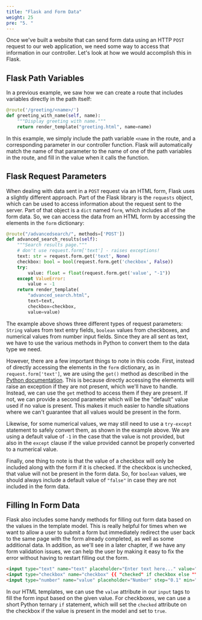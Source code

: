 ```yaml
---
title: "Flask and Form Data"
weight: 25
pre: "5. "
---
```


Once we've built a website that can send form data using an HTTP `POST` request to our web application, we need some way to access that information in our controller. Let's look at how we would accomplish this in Flask.

## Flask Path Variables

In a previous example, we saw how we can create a route that includes variables directly in the path itself:

```python
@route('/greeting/<name>/')
def greeting_with_name(self, name):
    """Display greeting with name."""
    return render_template("greeting.html", name=name)
```

In this example, we simply include the path variable `<name` in the route, and a corresponding parameter in our controller function. Flask will automatically match the name of that parameter to the name of one of the path variables in the route, and fill in the value when it calls the function.

## Flask Request Parameters

When dealing with data sent in a `POST` request via an HTML form, Flask uses a slightly different approach. Part of the Flask library is the `requests` object, which can be used to access information about the request sent to the server. Part of that object is a `dict` named `form`, which includes all of the form data. So, we can access the data from an HTML form by accessing the elements in the `form` dictionary:

```python
@route("/advancedsearch/", methods=['POST'])
def advanced_search_results(self):
    """Search results page."""
    # don't use request.form['text'] - raises exceptions!
    text: str = request.form.get('text', None)
    checkbox: bool = bool(request.form.get('checkbox', False))
    try:
        value: float = float(request.form.get('value', "-1"))
    except ValueError:
        value = -1
    return render_template(
        "advanced_search.html",
        text=text,
        checkbox=checkbox,
        value=value)
```

The example above shows three different types of request parameters: `String` values from text entry fields, `boolean` values from checkboxes, and numerical values from number input fields. Since they are all sent as text, we have to use the various methods in Python to convert them to the data type we need.

However, there are a few important things to note in this code. First, instead of directly accessing the elements in the `form` dictionary, as in `request.form['text']`, we are using the `get()` method as described in the [Python documentation](https://docs.python.org/3/library/stdtypes.html#dict.get). This is because directly accessing the elements will raise an exception if they are not present, which we'll have to handle. Instead, we can use the `get` method to access them if they are present. If not, we can provide a second parameter which will be the "default" value used if no value is present. This makes it much easier to handle situations where we can't guarantee that all values would be present in the form.

Likewise, for some numerical values, we may still need to use a `try-except` statement to safely convert them, as shown in the example above. We are using a default value of `-1` in the case that the value is not provided, but also in the `except` clause if the value provided cannot be properly converted to a numerical value. 

Finally, one thing to note is that the value of a checkbox will only be included along with the form if it is checked. If the checkbox is unchecked, that value will not be present in the form data. So, for `boolean` values, we should always include a default value of `"false"` in case they are not included in the form data. 

## Filling In Form Data

Flask also includes some handy methods for filling out form data based on the values in the template model. This is really helpful for times when we want to allow a user to submit a form but immediately redirect the user back to the same page with the form already completed, as well as some additional data. In addition, as we'll see in a later chapter, if we have any form validation issues, we can help the user by making it easy to fix the error without having to restart filling out the form.

```html
<input type="text" name="text" placeholder="Enter text here..." value="{{ text }}}">
<input type="checkbox" name="checkbox" {{ "checked" if checkbox else "" }}>
<input type="number" name="value" placeholder="Number" step="0.1" min="0" max="10" value="{{ value }}">
```

In our HTML templates, we can use the `value` attribute in our `input` tags to fill the form input based on the given value. For checkboxes, we can use a short Python ternary `if` statement, which will set the `checked` attribute on the checkbox if the value is present in the model and set to `true`.
